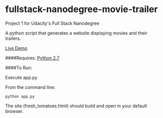 # fullstack-nanodegree-movie-trailer


Project 1 for Udacity's Full Stack Nanodegree


A python script that generates a website displaying movies and their trailers.

[Live Demo](http://kevdonk.github.io/fullstack-nanodegree-movie-trailer/fresh_tomatoes.html)

####Requires:
[Python 2.7](https://www.python.org/download/releases/2.7.7/)

####To Run: 

Execute app.py

From the command line:
```
python app.py
```

The site (fresh_tomatoes.html) should build and open in your default browser.
